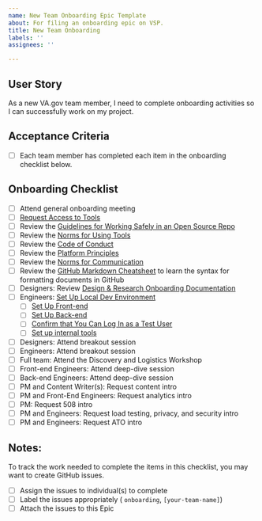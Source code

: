 ```yaml
---
name: New Team Onboarding Epic Template
about: For filing an onboarding epic on VSP.
title: New Team Onboarding
labels: ''
assignees: ''

---
```


## User Story
As a new VA.gov team member, I need to complete onboarding activities so I can successfully work on my project.

## Acceptance Criteria
- [ ] Each team member has completed each item in the onboarding checklist below.

## Onboarding Checklist

- [ ] Attend general onboarding meeting
- [ ] [Request Access to Tools](https://github.com/department-of-veterans-affairs/va.gov-team/blob/master/Administrative/Onboarding/request-access-to-tools.md)
- [ ] Review the [Guidelines for Working Safely in an Open Source Repo](https://github.com/department-of-veterans-affairs/va.gov-team-sensitive/blob/master/README.md)
- [ ] Review the [Norms for Using Tools](https://github.com/department-of-veterans-affairs/va.gov-team/blob/master/Administrative/Policies%20and%20work%20norms/norms-tools.md)
- [ ] Review the [Code of Conduct](https://github.com/department-of-veterans-affairs/va.gov-team/blob/master/Administrative/Policies%20and%20work%20norms/code-of-conduct.md)
- [ ] Review the [Platform Principles](https://github.com/department-of-veterans-affairs/va.gov-team/blob/master/Administrative/Policies%20and%20work%20norms/platform-principles.md)
- [ ] Review the [Norms for Communication](https://github.com/department-of-veterans-affairs/va.gov-team/blob/master/Administrative/Policies%20and%20work%20norms/norms-communication.md)
- [ ] Review the [GitHub Markdown Cheatsheet](https://help.github.com/en/categories/writing-on-github) to learn the syntax for formatting documents in GitHub
- [ ] Designers: Review [Design & Research Onboarding Documentation](https://design.va.gov/documentation/designers)
- [ ] Engineers: [Set Up Local Dev Environment](https://github.com/department-of-veterans-affairs/va.gov-team/blob/master/Practice%20Areas/Engineering/getting-started.md)
  - [ ] [Set Up Front-end](https://department-of-veterans-affairs.github.io/veteran-facing-services-tools/getting-started/)
  - [ ] [Set Up Back-end](https://github.com/department-of-veterans-affairs/vets-api#vets-api-)
  - [ ] [Confirm that You Can Log In as a Test User](https://github.com/department-of-veterans-affairs/va.gov-team-sensitive/blob/master/Administrative/accessing-staging.md)
  - [ ] [Set up internal tools](https://github.com/department-of-veterans-affairs/va.gov-team/blob/master/Administrative/Onboarding/request-access-to-tools.md)
- [ ] Designers: Attend breakout session
- [ ] Engineers: Attend breakout session
- [ ] Full team: Attend the Discovery and Logistics Workshop
- [ ] Front-end Engineers: Attend deep-dive session
- [ ] Back-end Engineers: Attend deep-dive session
- [ ] PM and Content Writer(s): Request content intro
- [ ] PM and Front-End Engineers: Request analytics intro
- [ ] PM: Request 508 intro
- [ ] PM and Engineers: Request load testing, privacy, and security intro
- [ ] PM and Engineers: Request ATO intro

## Notes:
To track the work needed to complete the items in this checklist, you may want to create GitHub issues. 
- [ ] Assign the issues to individual(s) to complete
- [ ] Label the issues appropriately ( `onboarding`, `[your-team-name]`)
- [ ] Attach the issues to this Epic
